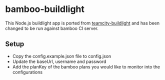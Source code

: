 # bamboo-buildlight

This Node.js buildlight app is ported from [teamcity-buildlight](https://github.com/SouthsideSoftware/teamcity-buildlight) and has been changed to be run against bamboo CI server.


## Setup

* Copy the config.example.json file to config.json
* Update the baseUrl, username and password
* Add the planKey of the bamboo plans you would like to monitor into the configurations
